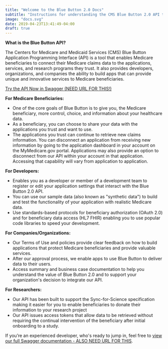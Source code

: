```yaml
---
title: "Welcome to the Blue Button 2.0 Docs"
subtitle: "Instructions for understanding the CMS Blue Button 2.0 API to get you up and running quickly."
image: "docs.svg"
date: 2019-04-23T13:41:49-04:00
draft: true
---
```


**What is the Blue Button API?**

The Centers for Medicare and Medicaid Services (CMS) Blue Button Application Programming Interface (API) is a tool that enables Medicare beneficiaries to connect their Medicare claims data to the applications, services, and research programs they trust. It also provides developers, organizations, and companies the ability to build apps that can provide unique and innovative services to Medicare beneficiaries.

<a class="doc-button" href="#">Try the API Now in Swagger (NEED URL FOR THIS!)</a>

**For Medicare Beneficiaries:**

  - One of the core goals of Blue Button is to give you, the Medicare beneficiary, more control, choice, and information about your healthcare data. 
  - As a beneficiary, you can choose to share your data with the applications you trust and want to use.
  - The applications you trust can continue to retrieve new claims information. You can disconnect an application from receiving new information by going to the application dashboard in your account on the MyMedicare.gov portal. Applications may also provide an option to disconnect from our API within your account in that application. Accessing that capability will vary from application to application.

**For Developers:**

  - Enables you as a developer or member of a development team to register or edit your application settings that interact with the Blue Button 2.0 API.
  - You can use our sample data (also known as "synthetic data") to build and test the functionality of your application with realistic Medicare data.
  - Use standards-based protocols for beneficiary authorization (OAuth 2.0) and for beneficiary data access (HL7 FHIR) enabling you to use popular code libraries to speed your development. 

**For Companies/Organizations:**

  - Our Terms of Use and policies provide clear feedback on how to build applications that protect Medicare beneficiaries and provide valuable services.
  - After our approval process, we enable apps to use Blue Button to deliver data to their users.
  - Access summary and business case documentation to help you understand the value of Blue Button 2.0 and to support your organization's decision to integrate our API.

**For Researchers:**

- Our API has been built to support the Sync-for-Science specification making it easier for you to enable beneficiaries to donate their information to your research project
- Our API issues access tokens that allow data to be retrieved without requiring the continual intervention of the beneficiary after initial onboarding to a study. 

If you’re an experienced developer, who's ready to jump in, feel free to [view our full Swagger documentation - ALSO NEED URL FOR THIS](#). 
